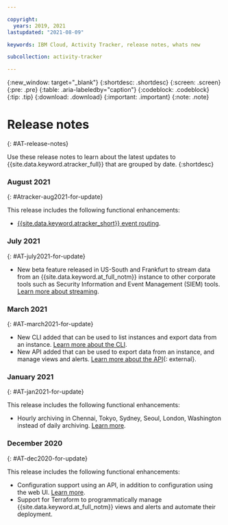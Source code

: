 ```yaml
---

copyright:
  years: 2019, 2021
lastupdated: "2021-08-09"

keywords: IBM Cloud, Activity Tracker, release notes, whats new

subcollection: activity-tracker

---
```


{:new_window: target="_blank"}
{:shortdesc: .shortdesc}
{:screen: .screen}
{:pre: .pre}
{:table: .aria-labeledby="caption"}
{:codeblock: .codeblock}
{:tip: .tip}
{:download: .download}
{:important: .important}
{:note: .note}

 

# Release notes
{: #AT-release-notes}

Use these release notes to learn about the latest updates to {{site.data.keyword.atracker_full}} that are grouped by date.
{:shortdesc}


### August 2021
{: #Atracker-aug2021-for-update}

This release includes the following functional enhancements:

- [{{site.data.keyword.atracker_short}} event routing](/docs/activity-tracker?topic=activity-tracker-getting-started-routing).


### July 2021
{: #AT-july2021-for-update}

- New beta feature released in US-South and Frankfurt to stream data from an {{site.data.keyword.at_full_notm}} instance to other corporate tools such as Security Information and Event Management (SIEM) tools. [Learn more about streaming](/docs/activity-tracker?topic=activity-tracker-streaming).

### March 2021
{: #AT-march2021-for-update}

- New CLI added that can be used to list instances and export data from an instance. [Learn more about the CLI](/docs/cli?topic=log-analysis-cli-plugin-log-analysis-cli).
- New API added that can be used to export data from an instance, and manage views and alerts. [Learn more about the API](https://cloud.ibm.com/apidocs/logdna?code=python#introduction){: external}.



### January 2021
{: #AT-jan2021-for-update}

This release includes the following functional enhancements:

* Hourly archiving in Chennai, Tokyo, Sydney, Seoul, London, Washington instead of daily archiving. [Learn more](/docs/activity-tracker?topic=activity-tracker-manage_events#manage_events_archive).



### December 2020
{: #AT-dec2020-for-update}

This release includes the following functional enhancements:

* Configuration support using an API, in addition to configuration using the web UI. [Learn more](/docs/activity-tracker?topic=activity-tracker-config_api).
* Support for Terraform to programmatically manage {{site.data.keyword.at_full_notm}} views and alerts and automate their deployment. 
